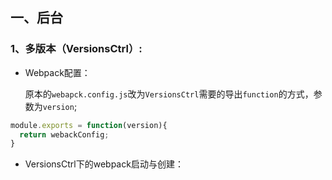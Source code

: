 ## 一、后台
### 1、多版本（VersionsCtrl）:
* Webpack配置：

  原本的`webapck.config.js`改为`VersionsCtrl`需要的导出`function`的方式，参数为`version`;
  
```javascript
module.exports = function(version){
  return webackConfig;
}
```
* VersionsCtrl下的webpack启动与创建：
		
     
